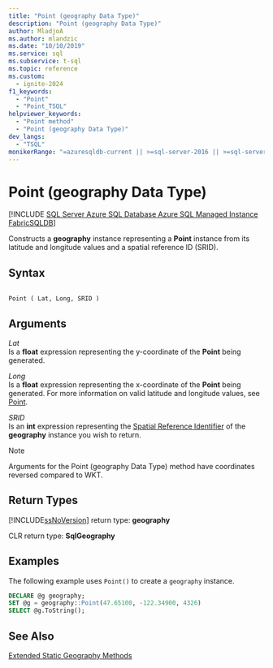```yaml
---
title: "Point (geography Data Type)"
description: "Point (geography Data Type)"
author: MladjoA
ms.author: mlandzic
ms.date: "10/10/2019"
ms.service: sql
ms.subservice: t-sql
ms.topic: reference
ms.custom:
  - ignite-2024
f1_keywords:
  - "Point"
  - "Point_TSQL"
helpviewer_keywords:
  - "Point method"
  - "Point (geography Data Type)"
dev_langs:
  - "TSQL"
monikerRange: "=azuresqldb-current || >=sql-server-2016 || >=sql-server-linux-2017 || =azuresqldb-mi-current || =fabric"
---
```

# Point (geography Data Type)
[!INCLUDE [SQL Server Azure SQL Database Azure SQL Managed Instance FabricSQLDB](../../includes/applies-to-version/sql-asdb-asdbmi-fabricsqldb.md)]

Constructs a **geography** instance representing a **Point** instance from its latitude and longitude values and a spatial reference ID (SRID).
  
## Syntax  
  
```  
  
Point ( Lat, Long, SRID )  
```  
  
## Arguments
 *Lat*  
 Is a **float** expression representing the y-coordinate of the **Point** being generated.  
  
 *Long*  
 Is a **float** expression representing the x-coordinate of the **Point** being generated. For more information on valid latitude and longitude values, see [Point](../../relational-databases/spatial/point.md).  
  
 *SRID*  
 Is an **int** expression representing the [Spatial Reference Identifier](../../relational-databases/spatial/spatial-reference-identifiers-srids.md) of the **geography** instance you wish to return.  
  
> [!NOTE]  
>  Arguments for the Point (geography Data Type) method have coordinates reversed compared to WKT.  
  
## Return Types  
 [!INCLUDE[ssNoVersion](../../includes/ssnoversion-md.md)] return type: **geography**  
  
 CLR return type: **SqlGeography**  
  
## Examples  
 The following example uses `Point()` to create a `geography` instance.  
  
```sql
DECLARE @g geography;   
SET @g = geography::Point(47.65100, -122.34900, 4326)  
SELECT @g.ToString();  
```  
  
## See Also  
 [Extended Static Geography Methods](../../t-sql/spatial-geography/extended-static-geography-methods.md)
